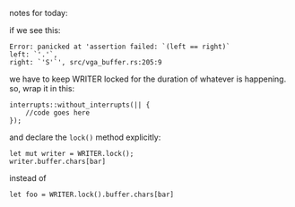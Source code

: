 notes for today:

if we see this:
```
Error: panicked at 'assertion failed: `(left == right)`
left: `'.'`,
right: `'S'`', src/vga_buffer.rs:205:9
```

we have to keep WRITER locked for the duration of whatever is happening.
so, wrap it in this: 
```
interrupts::without_interrupts(|| {
    //code goes here
});
```
and declare the `lock()` method explicitly: 
```
let mut writer = WRITER.lock(); 
writer.buffer.chars[bar]
``` 
instead of 
```
let foo = WRITER.lock().buffer.chars[bar]
```


